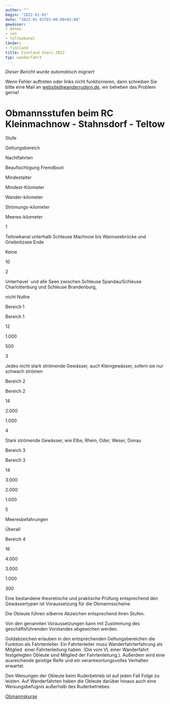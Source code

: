 ```yaml
---
author: ""
begin: "2022-01-01"
date: "2022-01-01T01:00:00+02:00"
gewässer:
- donau
- inn
- teltowkanal
länder:
- finnland
title: Finnland Inari 2022
typ: wanderfahrt
---
```



*Dieser Bericht wurde automatisch migriert*

Wenn Fehler auftreten oder links nicht funktionieren, dann schreiben Sie bitte eine Mail an website@wanderrudern.de, wir beheben das Problem gerne!



# Obmannsstufen beim RC Kleinmachnow - Stahnsdorf - Teltow


Stufe

Geltungsbereich

Nachtfahrten

Beaufsichtigung Fremdboot

Mindestalter

Mindest-Kilometer

Wander-kilometer

Strömungs-kilometer

Meeres-kilometer

1

Teltowkanal unterhalb Schleuse Machnow bis Wannseebrücke und Griebnitzsee Ende

Keine

10

2

Unterhavel  und alle Seen zwischen Schleuse Spandau/Schleuse Charlottenburg und Schleuse Brandenburg,

nicht Nuthe

Bereich 1

Bereich 1

12

1.000

500

3

Jedes nicht stark strömende Gewässer, auch Kleingewässer, sofern sie nur schwach strömen

Bereich 2

Bereich 2

14

2.000

1.000

4

Stark strömende Gewässer, wie Elbe, Rhein, Oder, Weser, Donau

Bereich 3

Bereich 3

14

3.000

2.000

1.000

5

Meeresbefahrungen

Überall

Bereich 4

16

4.000

3.000

1.000

300

Eine bestandene theoretische und praktische Prüfung entsprechend den Gewässertypen ist Voraussetzung für die Obmannsscheine.

Die Obleute führen silberne Abzeichen entsprechend ihren Stufen.

Von den genannten Voraussetzungen kann mit Zustimmung des geschäftsführenden Vorstandes abgewichen werden.

Goldabzeichen erlauben in den entsprechenden Geltungsbereichen die Funktion als Fahrtenleiter. Ein Fahrtenleiter muss Wanderfahrterfahrung als Mitglied  einer Fahrtenleitung haben. (Die vom VL einer Wanderfahrt festgelegten Obleute sind Mitglied der Fahrtenleitung.). Außerdem wird eine ausreichende geistige Reife und ein verantwortungsvolles Verhalten erwartet.

Den Weisungen der Obleute beim Ruderbetrieb ist auf jeden Fall Folge zu leisten. Auf Wanderfahrten haben die Obleute darüber hinaus auch eine Weisungsbefugnis außerhalb des Ruderbetriebes.

[Obmannskurse](/berichte/2018/obmannskurs)